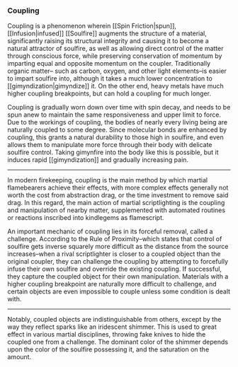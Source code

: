 ### Coupling

Coupling is a phenomenon wherein [[Spin Friction|spun]], [[Infusion|infused]] [[Soulfire]] augments the structure of a material, significantly raising its structural integrity and causing it to become a natural attractor of soulfire, as well as allowing direct control of the matter through conscious force, while preserving conservation of momentum by imparting equal and opposite momentum on the coupler. Traditionally organic matter– such as carbon, oxygen, and other light elements–is easier to impart soulfire into, although it takes a much lower concentration to [[gimyndization|gimyndize]] it. On the other end, heavy metals have much higher coupling breakpoints, but can hold a coupling for much longer.

Coupling is gradually worn down over time with spin decay, and needs to be spun anew to maintain the same responsiveness and upper limit to force. Due to the workings of coupling, the bodies of nearly every living being are naturally coupled to some degree. Since molecular bonds are enhanced by coupling, this grants a natural durability to those high in soulfire, and even allows them to manipulate more force through their body with delicate soulfire control. Taking gimynfire into the body like this is possible, but it induces rapid [[gimyndization]] and gradually increasing pain.

---

In modern firekeeping, coupling is the main method by which martial flamebearers achieve their effects, with more complex effects generally not worth the cost from abstraction drag, or the time investment to remove said drag. In this regard, the main action of martial scriptlighting is the coupling and manipulation of nearby matter, supplemented with automated routines or reactions inscribed into kindlegems as flamescript.

An important mechanic of coupling lies in its forceful removal, called a challenge. According to the Rule of Proximity–which states that control of soulfire gets inverse squarely more difficult as the distance from the source increases–when a rival scriptlighter is closer to a coupled object than the original coupler, they can challenge the coupling by attempting to forcefully infuse their own soulfire and override the existing coupling. If successful, they capture the coupled object for their own manipulation. Materials with a higher coupling breakpoint are naturally more difficult to challenge, and certain objects are even impossible to couple unless some condition is dealt with.

---

Notably, coupled objects are indistinguishable from others, except by the way they reflect sparks like an iridescent shimmer. This is used to great effect in various martial disciplines, throwing fake knives to hide the coupled one from a challenge. The dominant color of the shimmer depends upon the color of the soulfire possessing it, and the saturation on the amount.